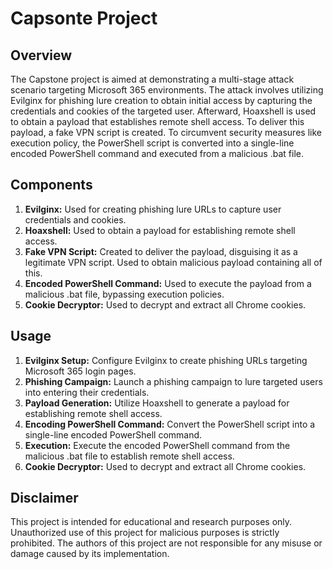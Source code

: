# Capsonte Project

## Overview
The Capstone project is aimed at demonstrating a multi-stage attack scenario targeting Microsoft 365 environments. The attack involves utilizing Evilginx for phishing lure creation to obtain initial access by capturing the credentials and cookies of the targeted user. Afterward, Hoaxshell is used to obtain a payload that establishes remote shell access. To deliver this payload, a fake VPN script is created. To circumvent security measures like execution policy, the PowerShell script is converted into a single-line encoded PowerShell command and executed from a malicious .bat file.

## Components
1. **Evilginx:** Used for creating phishing lure URLs to capture user credentials and cookies.
2. **Hoaxshell:** Used to obtain a payload for establishing remote shell access.
3. **Fake VPN Script:** Created to deliver the payload, disguising it as a legitimate VPN script. Used to obtain malicious payload containing all of this.
4. **Encoded PowerShell Command:** Used to execute the payload from a malicious .bat file, bypassing execution policies.
5. **Cookie Decryptor:** Used to decrypt and extract all Chrome cookies.

## Usage
1. **Evilginx Setup:** Configure Evilginx to create phishing URLs targeting Microsoft 365 login pages.
2. **Phishing Campaign:** Launch a phishing campaign to lure targeted users into entering their credentials.
3. **Payload Generation:** Utilize Hoaxshell to generate a payload for establishing remote shell access.
4. **Encoding PowerShell Command:** Convert the PowerShell script into a single-line encoded PowerShell command.
5. **Execution:** Execute the encoded PowerShell command from the malicious .bat file to establish remote shell access.
6. **Cookie Decryptor:** Used to decrypt and extract all Chrome cookies.

## Disclaimer
This project is intended for educational and research purposes only. Unauthorized use of this project for malicious purposes is strictly prohibited. The authors of this project are not responsible for any misuse or damage caused by its implementation.
